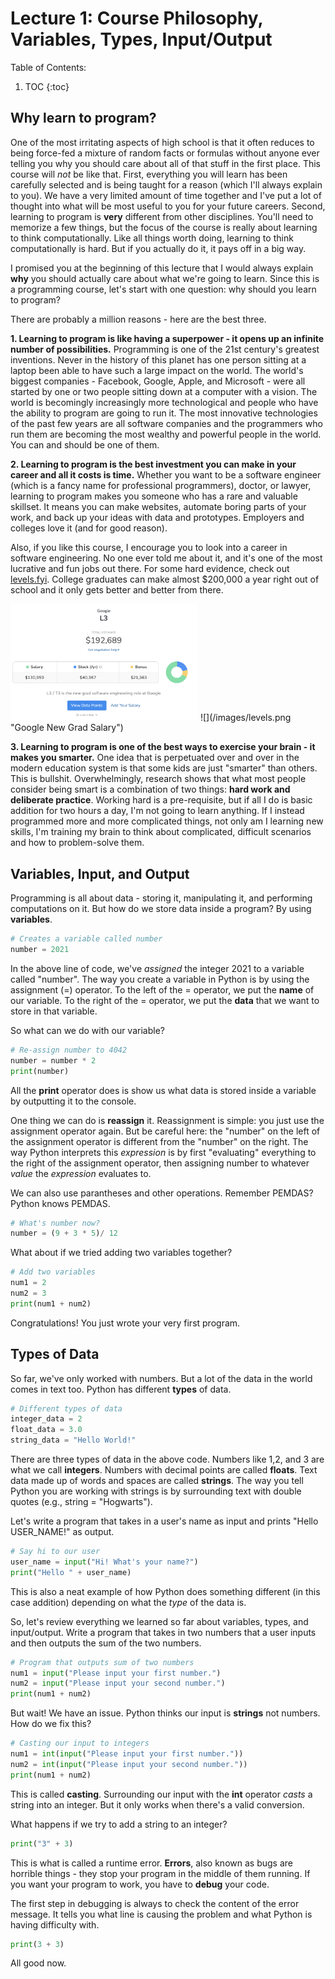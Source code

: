 # Lecture 1: Course Philosophy, Variables, Types, Input/Output

Table of Contents:

1. TOC
{:toc}

## Why learn to program?

One of the most irritating aspects of high school is that it often reduces to being force-fed a mixture of random facts or formulas without anyone ever telling you why you should care about all of that stuff in the first place. This course will *not* be like that. First, everything you will learn has been carefully selected and is being taught for a reason (which I'll always explain to you). We have a very limited amount of time together and I've put a lot of thought into what will be most useful to you for your future careers. Second, learning to program is **very** different from other disciplines. You'll need to memorize a few things, but the focus of the course is really about learning to think computationally. Like all things worth doing, learning to think computationally is hard. But if you actually do it, it pays off in a big way. 

I promised you at the beginning of this lecture that I would always explain **why** you should actually care about what we're going to learn. Since this is a programming course, let's start with one question: why should you learn to program?

There are probably a million reasons - here are the best three. 

**1. Learning to program is like having a superpower - it opens up an infinite number of possibilities.** 
Programming is one of the 21st century's greatest inventions. Never in the history of this planet has one person sitting at a laptop been able to have such a large impact on the world. The world's biggest companies - Facebook, Google, Apple, and Microsoft - were all started by one or two people sitting down at a computer with a vision. The world is becomingly increasingly more technological and people who have the ability to program are going to run it. The most innovative technologies of the past few years are all software companies and the programmers who run them are becoming the most wealthy and powerful people in the world. You can and should be one of them.

**2. Learning to program is the best investment you can make in your career and all it costs is time.** 
Whether you want to be a software engineer (which is a fancy name for professional programmers), doctor, or lawyer, learning to program makes you someone who has a rare and valuable skillset. It means you can make websites, automate boring parts of your work, and back up your ideas with data and prototypes. Employers and colleges love it (and for good reason). 

Also, if you like this course, I encourage you to look into a career in software engineering. No one ever told me about it, and it's one of the most lucrative and fun jobs out there. For some hard evidence, check out [levels.fyi](levels.fyi). College graduates can make almost $200,000 a year right out of school and it only gets better and better from there. 

<img src="images/levels.png" width=300>
![](/images/levels.png "Google New Grad Salary")

**3. Learning to program is one of the best ways to exercise your brain - it makes you smarter.**
One idea that is perpetuated over and over in the modern education system is that some kids are just "smarter" than others. This is bullshit. Overwhelmingly, research shows that what most people consider being smart is a combination of two things: **hard work and deliberate practice**. Working hard is a pre-requisite, but if all I do is basic addition for two hours a day, I'm not going to learn anything. If I instead programmed more and more complicated things, not only am I learning new skills, I'm training my brain to think about complicated, difficult scenarios and how to problem-solve them.

## Variables, Input, and Output
Programming is all about data - storing it, manipulating it, and performing computations on it. But how do we store data inside a program? By using **variables**.

```python
# Creates a variable called number
number = 2021
```

In the above line of code, we've *assigned* the integer 2021 to a variable called "number". The way you create a variable in Python is by using the assignment (=) operator. To the left of the = operator, we put the **name** of our variable. To the right of the = operator, we put the **data** that we want to store in that variable.

So what can we do with our variable?

```python
# Re-assign number to 4042
number = number * 2
print(number)
```
All the **print** operator does is show us what data is stored inside a variable by outputting it to the console.

One thing we can do is **reassign** it. Reassignment is simple: you just use the assignment operator again. But be careful here: the "number" on the left of the assignment operator is different from the "number" on the right. The way Python interprets this *expression* is by first "evaluating" everything to the right of the assignment operator, then assigning number to whatever *value* the *expression* evaluates to. 

We can also use parantheses and other operations. Remember PEMDAS? Python knows PEMDAS. 

```python
# What's number now? 
number = (9 + 3 * 5)/ 12
```

What about if we tried adding two variables together?

```python
# Add two variables
num1 = 2
num2 = 3
print(num1 + num2)
```

Congratulations! You just wrote your very first program. 

## Types of Data
So far, we've only worked with numbers. But a lot of the data in the world comes in text too. Python has different **types** of data. 

```python
# Different types of data
integer_data = 2
float_data = 3.0
string_data = "Hello World!"
```
There are three types of data in the above code. Numbers like 1,2, and 3 are what we call **integers**. Numbers with decimal points are called **floats**. Text data made up of words and spaces are called **strings**. The way you tell Python you are working with strings is by surrounding text with double quotes (e.g., string = "Hogwarts").

Let's write a program that takes in a user's name as input and prints "Hello USER_NAME!" as output.

```python
# Say hi to our user
user_name = input("Hi! What's your name?")
print("Hello " + user_name)
```

This is also a neat example of how Python does something different (in this case addition) depending on what the *type* of the data is.

So, let's review everything we learned so far about variables, types, and input/output. Write a program that takes in two numbers that a user inputs and then outputs the sum of the two numbers. 

```python
# Program that outputs sum of two numbers
num1 = input("Please input your first number.")
num2 = input("Please input your second number.")
print(num1 + num2)
```

But wait! We have an issue. Python thinks our input is **strings** not numbers. How do we fix this?

```python
# Casting our input to integers
num1 = int(input("Please input your first number."))
num2 = int(input("Please input your second number."))
print(num1 + num2)
```

This is called **casting**. Surrounding our input with the **int** operator *casts* a string into an integer. But it only works when there's a valid conversion. 

What happens if we try to add a string to an integer?

```python
print("3" + 3)
```

This is what is called a runtime error. **Errors**, also known as bugs are horrible things - they stop your program in the middle of them running. If you want your program to work, you have to **debug** your code. 

The first step in debugging is always to check the content of the error message. It tells you what line is causing the problem and what Python is having difficulty with. 

```python
print(3 + 3)
```

All good now.
